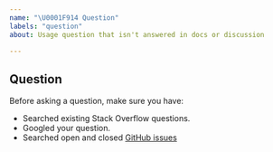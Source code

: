 ```yaml
---
name: "\U0001F914 Question"
labels: "question"
about: Usage question that isn't answered in docs or discussion

---
```


## Question

Before asking a question, make sure you have:

- Searched existing Stack Overflow questions.
- Googled your question.
- Searched open and closed [GitHub issues](https://github.com/nano-kit/go-nano/issues?q=is%3Aissue)
